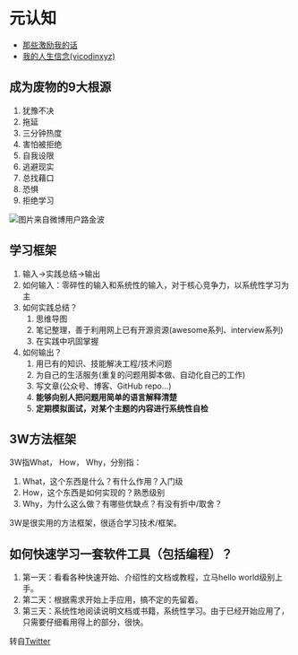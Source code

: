 # 元认知
* [那些激励我的话](meta/motivation.md)
* [我的人生信念(vicodinxyz)](meta/vicodinxyz-my-life-beliefs.md)

## 成为废物的9大根源
1. 犹豫不决
2. 拖延
3. 三分钟热度
4. 害怕被拒绝
5. 自我设限
6. 逃避现实
7. 总找藉口
8. 恐惧
9. 拒绝学习

![图片来自微博用户路金波](https://wx3.sinaimg.cn/mw690/467a4bd1gy1gfu7ktihv1j20ri3gewww.jpg)

## 学习框架
1. 输入->实践总结->输出
2. 如何输入：零碎性的输入和系统性的输入，对于核心竞争力，以系统性学习为主
3. 如何实践总结？
   1. 思维导图
   2. 笔记整理，善于利用网上已有开源资源(awesome系列、interview系列)
   3. 在实践中巩固掌握
4. 如何输出？
   1. 用已有的知识、技能解决工程/技术问题
   2. 为自己的生活服务(重复的问题用脚本做、自动化自己的工作)
   3. 写文章(公众号、博客、GitHub repo...)
   4. **能够向别人把问题用简单的语言解释清楚**
   5. **定期模拟面试，对某个主题的内容进行系统性自检**

## 3W方法框架
3W指What， How， Why，分别指：
1. What，这个东西是什么？有什么作用？入门级
2. How，这个东西是如何实现的？熟悉级别
3. Why，为什么这么做？有哪些优缺点？有没有折中/取舍？

3W是很实用的方法框架，很适合学习技术/框架。

## 如何快速学习一套软件工具（包括编程）？
1. 第一天：看看各种快速开始、介绍性的文档或教程，立马hello world级别上手。
2. 第二天：根据需求开始上手应用，搞不定的先留着。
3. 第三天：系统性地阅读说明文档或书籍，系统性学习。由于已经开始应用了，只需要仔细看用得上的部分，很快。

转自[Twitter](https://twitter.com/riverscn/status/1260845044380004354)